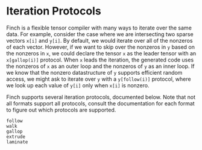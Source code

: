 # Iteration Protocols

Finch is a flexible tensor compiler with many ways to iterate over the same
data. For example, consider the case where we are intersecting two sparse
vectors `x[i]` and `y[i]`. By default, we would iterate over all of the nonzeros
of each vector. However, if we want to skip over the nonzeros in `y` based on
the nonzeros in `x`, we could declare the tensor `x` as the leader tensor with an
`x[gallop(i)]` protocol. When `x` leads the iteration, the generated code uses
the nonzeros of `x` as an outer loop and the nonzeros of `y` as an inner loop.
If we know that the nonzero datastructure of `y` supports efficient random access,
we might ask to iterate over `y` with a `y[follow(i)]` protocol, where we look up
each value of `y[i]` only when `x[i]` is nonzero.

Finch supports several iteration protocols, documented below. Note that not all
formats support all protocols, consult the documentation for each format to figure out
which protocols are supported.

```@docs
follow
walk
gallop
extrude
laminate
```
